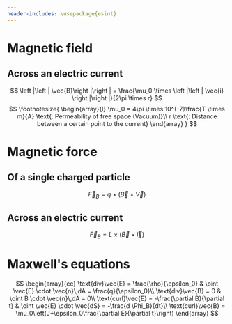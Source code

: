 ```yaml
---
header-includes: \usepackage{esint}
---
```


# Magnetic field

## Across an electric current

$$
\left |\left | \vec{B}\right |\right | = \frac{\mu_0 \times \left |\left | \vec{i} \right |\right |}{2\pi \times r}
$$
$$
\footnotesize{
    \begin{array}{l}
        \mu_0 = 4\pi \times 10^{-7}\frac{T \times m}{A} \text{: Permeability of free space (Vacuum)}\\
        r \text{: Distance between a certain point to the current}
    \end{array}        
}
$$

# Magnetic force

## Of a single charged particle

$$
\vec{F}_{B} = q \times \left(\vec{B} \times \vec{V}\right)
$$


## Across an electric current

$$
\vec{F}_{B} = L \times \left(\vec{B} \times \vec{i}\right)
$$


# Maxwell's equations

$$
\begin{array}{cc}
    \text{div}\vec{E} = \frac{\rho}{\epsilon_0} & \oint \vec{E} \cdot \vec{n}\,dA = \frac{q}{\epsilon_0}\\
    \text{div}\vec{B} = 0 & \oint B \cdot \vec{n}\,dA = 0\\
    \text{curl}\vec{E} = -\frac{\partial B}{\partial t} & \oint \vec{E} \cdot \vec{dS} = -\frac{d \Phi_B}{dt}\\
    \text{curl}\vec{B} = \mu_0\left(J+\epsilon_0\frac{\partial E}{\partial t}\right)
\end{array}
$$